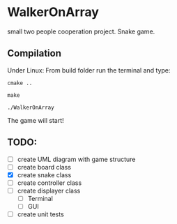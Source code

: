 # WalkerOnArray

small two people cooperation project.
Snake game.

## Compilation

Under Linux:
From build folder run the terminal and type:

	cmake ..

	make

	./WalkerOnArray

The game will start!

## TODO:
- [ ] create UML diagram with game structure
- [ ] create board class
- [x] create snake class
- [ ] create controller class
- [ ] create displayer class
	- [ ] Terminal
	- [ ] GUI
- [ ] create unit tests

